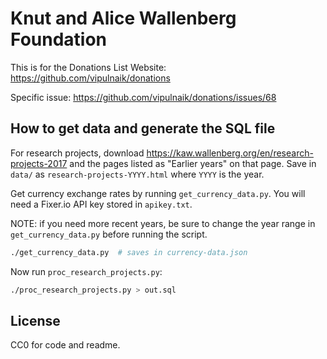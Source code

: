 # Knut and Alice Wallenberg Foundation

This is for the Donations List Website: https://github.com/vipulnaik/donations

Specific issue: https://github.com/vipulnaik/donations/issues/68

## How to get data and generate the SQL file

For research projects, download https://kaw.wallenberg.org/en/research-projects-2017
and the pages listed as "Earlier years" on that page.
Save in `data/` as `research-projects-YYYY.html` where `YYYY` is the year.

Get currency exchange rates by running `get_currency_data.py`.
You will need a Fixer.io API key stored in `apikey.txt`.

NOTE: if you need more recent years, be sure to change the year range
in `get_currency_data.py` before running the script.

```bash
./get_currency_data.py  # saves in currency-data.json
```

Now run `proc_research_projects.py`:

```bash
./proc_research_projects.py > out.sql
```

## License

CC0 for code and readme.
